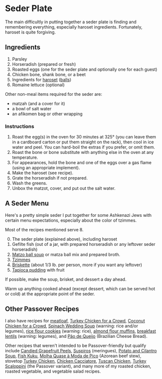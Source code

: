 # Seder Plate

The main difficultly in putting together a seder plate is finding and remembering everything, especially haroset ingredients.  Fortunately, haroset is quite forgiving.

## Ingredients

1. Parsley 
2. Horseradish (prepared or fresh)
3. Roasted eggs (one for the seder plate and optionally one for each guest)
4. Chicken bone, shank bone, or a beet
5. Ingredients for [haroset](../sweets/haroset.md) ([balls](../sweets/harosetBalls.md))
6. Romaine lettuce (optional)

Other non-meal items required for the seder are:

* matzah (and a cover for it)
* a bowl of salt water
* an afikomen bag or other wrapping

### Instructions

1. Roast the egg(s) in the oven for 30 minutes at 325° (you can leave them in a cardboard carton or put them straight on the rack), then cool in ice water and peel.  You can hard-boil the extras if you prefer, or omit them.
2. Roast the bone or bone substitute with anything else in the oven at any temperature.
3. For appearances, hold the bone and one of the eggs over a gas flame (using an appropriate implement).
4. Make the haroset (see recipe).
5. Grate the horseradish if not prepared.
6. Wash the greens.
7. Unbox the matzot, cover, and put out the salt water.

## A Seder Menu

Here's a pretty simple seder I put together for some Ashkenazi Jews with certain menu expectations, especially about the color of tzimmes.

Most of the recipes mentioned serve 8.

0. The seder plate (explained above), including haroset
1. Gefilte fish (out of a jar, with prepared horseradish or any leftover seder horseradish)
2. [Matzo ball soup](../soup/matzaball.md) or matza ball mix and prepared broth.
2. [Tzimmes](../vegetables/tzimmes.md)
3. [Briskette](../meat/briskette.md) (about 1/3 lb. per person, more if you want any leftover)
4. [Tapioca pudding](../sweets/tapioca.md) with fruit

If possible, make the soup, brisket, and dessert a day ahead.

Warm up anything cooked ahead (except dessert, which can be served hot or cold) at the appropriate point of the seder.

## Other Passover Recipes

I also have recipes for [meatloaf](../meat/meatloaf.md), [Turkey Chicken for a Crowd](../poultry/bakedTurkeyChicken.md), [Coconut Chicken for a Crowd](../poultry/bakedCoconutChicken.md), [Spinach Wedding Soup](../soup/spinachWedding.md) (warning: rice and/or legumes), [rice flour cookies](../cookies/riceFlour.md) (warning: rice), [almond flour muffins](../quick-bread/almondFlourMuffins.md), [breakfast lentils](../vegetables/breakfastLentils.md) (warning: legumes), and [Pão de Queijo](../appetizers/paoDeQuejo.md) (Brazilian Cheese Bread).

Other recipes that weren't intended to be Passover-friendly but qualify include [Candied Grapefruit Peels](../sweets/grapefruitPeels.md), [Suspiros](../cookies/suspiros.md) (meringues), [Potato and Cilantro Soup](../soup/cilantro.md), [Fish Kuku](../fish/kuku.md), [Molha Quase à Moda de Pico](../meat/molha.md) (Azorean beef stew), stovetop [Turkey Chicken](../poultry/turkeyChicken.md), [Chicken Cacciatore](../poultry/cacciatore.md), [Tuscan Chicken](../poultry/tuscanChicken.md), [Turkey Scaloppini](../poultry/scaloppini.md) (the Passover variant), and many more of my roasted chicken, roasted vegetable, and vegetable salad recipes.
